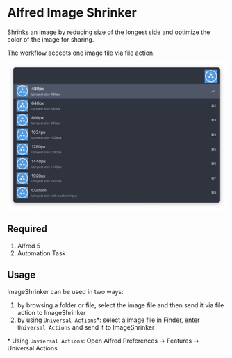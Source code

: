 # Alfred Image Shrinker
Shrinks an image by reducing size of the longest side and optimize the color of the image for sharing.

The workflow accepts one image file via file action. 

<img src="README.assets/Screenshot%202022-10-14%20at%2017.29.06.png" alt="Screenshot 2022-10-14 at 17.29.06" style="zoom:50%;" />



## Required

1. Alfred 5
2. Automation Task

## Usage

ImageShrinker can be used in two ways:

1. by browsing a folder or file, select the image file and then send it via file action to ImageShrinker
2. by using `Universal Actions`*: select a image file in Finder, enter `Universal Actions`  and send it to ImageShrinker

\* Using `Unviersal Actions`: Open Alfred Preferences → Features → Universal Actions
